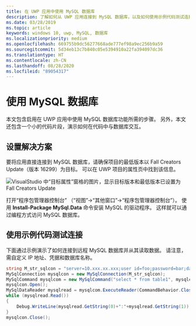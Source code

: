 ```yaml
---
title: 在 UWP 应用中使用 MySQL 数据库
description: 了解如何从 UWP 应用连接到 MySQL 数据库，以及如何使用示例代码测试连接。
ms.date: 03/28/2019
ms.topic: article
keywords: windows 10, uwp, MySQL, 数据库
ms.localizationpriority: medium
ms.openlocfilehash: 669755b9dc56277668ade777ef98a9ec256b9a59
ms.sourcegitcommit: 5d34eb13c7b840c05e5394910a22fa394097dc36
ms.translationtype: HT
ms.contentlocale: zh-CN
ms.lasthandoff: 08/28/2020
ms.locfileid: "89054317"
---
```

# <a name="use-a-mysql-database"></a>使用 MySQL 数据库
本文包含启用在 UWP 应用中使用 MySQL 数据库功能所需的步骤。 另外，本文还包含一个小的代码片段，演示如何在代码中与数据库交互。

## <a name="set-up-your-solution"></a>设置解决方案

要将应用直接连接到 MySQL 数据库，请确保项目的最低版本以 Fall Creators Update（版本 16299）为目标。  可以在 UWP 项目的属性页中找到该信息。

![VisualStudio 中“目标属性”窗格的图片，显示目标版本和最低版本已设置为 Fall Creators Update](images/min-version-fall-creators.png)

打开“程序包管理器控制台”  （“视图”->“其他窗口”->“程序包管理器控制台”）。 使用 **Install-Package MySql.Data** 命令安装 MySQL 的驱动程序。 这样就可以通过编程方式访问 MySQL 数据库。

## <a name="test-your-connection-using-sample-code"></a>使用示例代码测试连接
下面通过示例演示了如何连接到远程 MySQL 数据库并从其读取数据。 请注意，需自定义 IP 地址、凭据和数据库名称。

```csharp
string M_str_sqlcon = "server=10.xxx.xx.xxx;user id=foo;password=bar;database=baz";
MySqlConnection mysqlcon = new MySqlConnection(M_str_sqlcon);
MySqlCommand mysqlcom = new MySqlCommand("select * from table1", mysqlcon);
mysqlcon.Open();
MySqlDataReader mysqlread = mysqlcom.ExecuteReader(CommandBehavior.CloseConnection);
while (mysqlread.Read())
{
    Debug.WriteLine(mysqlread.GetString(0)+":"+mysqlread.GetString(1));
}
mysqlcon.Close();
```
